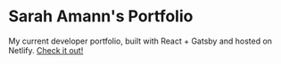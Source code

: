 # Sarah Amann's Portfolio

My current developer portfolio, built with React + Gatsby and hosted on Netlify. [Check it out!](https://sarahamann.dev)